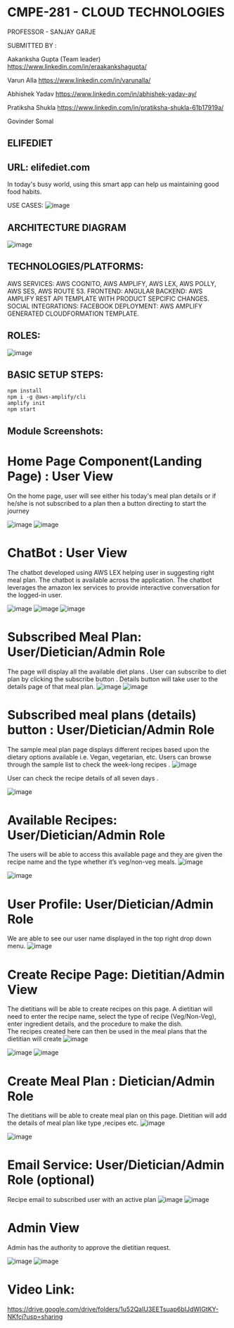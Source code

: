 
# CMPE-281 - CLOUD TECHNOLOGIES 


PROFESSOR - SANJAY GARJE


SUBMITTED BY : 


Aakanksha Gupta (Team leader) 
https://www.linkedin.com/in/eraakankshagupta/


Varun Alla 
https://www.linkedin.com/in/varunalla/


Abhishek Yadav
https://www.linkedin.com/in/abhishek-yadav-ay/


Pratiksha Shukla 
https://www.linkedin.com/in/pratiksha-shukla-61b17919a/


Govinder Somal

ELIFEDIET
-----
URL: elifediet.com
------

In today's busy world, using this smart app can help us maintaining good food habits. 

USE CASES: 
![image](https://user-images.githubusercontent.com/89236239/143188321-603e71fb-fcaf-43f4-860f-c25911920336.png)

ARCHITECTURE DIAGRAM
------

![image](https://user-images.githubusercontent.com/89236239/143187839-c21d7f94-96f1-4398-a68c-ba00caa92106.png)

TECHNOLOGIES/PLATFORMS:
------
AWS SERVICES: AWS COGNITO, AWS AMPLIFY, AWS LEX, AWS POLLY, AWS SES, AWS ROUTE 53. 
FRONTEND: ANGULAR
BACKEND: AWS AMPLIFY REST API TEMPLATE WITH PRODUCT SEPCIFIC CHANGES. 
SOCIAL INTEGRATIONS: FACEBOOK
DEPLOYMENT: AWS AMPLIFY GENERATED CLOUDFORMATION TEMPLATE. 

ROLES:
----
![image](https://user-images.githubusercontent.com/89236239/143188591-5f28ac64-96af-4b33-aa23-197b0e7056f4.png)

BASIC SETUP STEPS: 
-----

```
npm install
npm i -g @aws-amplify/cli
amplify init
npm start
```


Module Screenshots:
----

# Home Page Component(Landing Page) : User View 
On the home page, user will see either his today's meal plan details or if he/she is not subscribed to a plan then a button directing to start the journey 

![image](https://user-images.githubusercontent.com/89236239/143189021-8e77e00c-f5ea-4a31-aa20-af5f8eab09d8.png)
![image](https://user-images.githubusercontent.com/89236239/143322518-cc2c0c15-80a8-4154-9971-932dbbdac0df.png)

 
# ChatBot : User View
The chatbot developed using AWS LEX helping user in suggesting right meal plan.
The chatbot is available across the application. 
The chatbot leverages the amazon lex services to provide interactive conversation for the logged-in user.   


![image](https://user-images.githubusercontent.com/89236239/143189039-48505e85-39b2-412b-b86b-e136f0bfdfc5.png)
![image](https://user-images.githubusercontent.com/89236239/143189064-33d1e1b9-8c3e-4cb6-ae5d-ee9c30045a0d.png)
![image](https://user-images.githubusercontent.com/89236239/143189074-fcc6d24f-6194-422b-ab61-bb0902a00a07.png)






# Subscribed Meal Plan: User/Dietician/Admin Role

The page will display all the available diet plans .
User can subscribe to diet plan by clicking the subscribe button .
Details button will take user to the details page of that meal plan.
 ![image](https://user-images.githubusercontent.com/89236239/143189095-28f276aa-a8ab-4b13-8099-2bd0a60991b1.png)
 ![image](https://user-images.githubusercontent.com/89236239/143189110-afc53e28-bebc-44b7-857e-f80b72eb6aa7.png)

 




# Subscribed meal plans (details) button : User/Dietician/Admin Role

The sample meal plan page displays different recipes based upon the dietary options available
 i.e. Vegan, vegetarian, etc.
Users can browse through the sample list to check the week-long recipes .
![image](https://user-images.githubusercontent.com/89236239/143189131-ec420e68-213d-4350-be64-9579f61d8951.png)


User can check the recipe details of all seven days .


![image](https://user-images.githubusercontent.com/89236239/143189146-97527139-178b-4799-8d77-64e1f4bb2041.png)





# Available Recipes: User/Dietician/Admin Role

The users will be able to access this available page and they are given the recipe name and the type 
whether it’s veg/non-veg meals. 
![image](https://user-images.githubusercontent.com/89236239/143189164-9f8abac6-445c-41f1-b8d9-f3e7c4774df9.png)

![image](https://user-images.githubusercontent.com/89236413/143194374-ff3d91ce-4393-468c-8198-1118036484ed.png)

  

# User Profile: User/Dietician/Admin Role
We are able to see our user name displayed in the top right drop down menu.
![image](https://user-images.githubusercontent.com/89236239/143189248-8b5d516c-4910-40e5-8fc5-656d0782c800.png)






# Create Recipe Page: Dietitian/Admin View
The dietitians will be able to create recipes on this page. 
A dietitian will need to enter the recipe name,
select the type of recipe (Veg/Non-Veg), enter ingredient details, and the procedure to make the dish.  
The recipes created here can then be used in the meal plans that the dietitian will create
![image](https://user-images.githubusercontent.com/89236413/143194520-957a5354-b2e4-4ada-8295-71fb5409f0d8.png)

 ![image](https://user-images.githubusercontent.com/89236413/143194641-188cb833-f97f-4955-8e7d-548aeb207173.png)
![image](https://user-images.githubusercontent.com/89236413/143194820-a42daec8-dc7b-4f9a-a190-f48895d7cfb9.png)







# Create Meal Plan : Dietician/Admin Role
The dietitians will be able to create meal plan on this page.
Dietitian will add the details of meal plan like type ,recipes etc.
 ![image](https://user-images.githubusercontent.com/89236239/143189292-a1b73198-2d45-4a7a-afe9-c40d54d228e2.png)

 ![image](https://user-images.githubusercontent.com/89236239/143189313-75da45a6-78bb-488b-853b-3ec4bb2e3c16.png)

# Email Service: User/Dietician/Admin Role (optional)
Recipe email to subscribed user with an active plan
 ![image](https://user-images.githubusercontent.com/89236239/143189324-d7233ea7-1d01-41fb-bd28-c951ae2e03d4.png)
![image](https://user-images.githubusercontent.com/89236239/143189333-b69a04d4-0b2d-4545-8210-8d5ae47d3d09.png)



 
# Admin View 
Admin has the authority to approve the dietitian request. 
 
![image](https://user-images.githubusercontent.com/89236239/143189360-5de9e67a-9ef1-4418-80c5-e071018e450b.png)
![image](https://user-images.githubusercontent.com/89236239/143189370-fc562efe-0f87-4283-9b41-6a5ca71a7696.png)

# Video Link: 

https://drive.google.com/drive/folders/1u52QaIU3EETsuap6bIJdWIGtKY-NKfcj?usp=sharing

